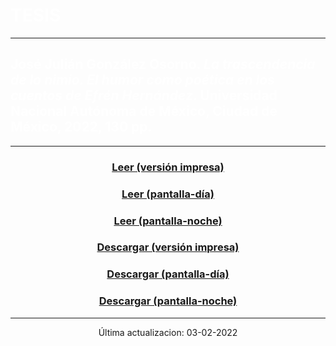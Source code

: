 # <span style="color:white">TESIS</span>
---
## <span style="color:white">José Julián González Osorno. *La trascendencia de lo nimio. El humor como poética en los cuentos de Efrén Hernández*. Universidad Nacional Autónoma de México, Ciudad de México, 2022, 130 pp.</span>
---
### <center><a href="https://tuxkernel.github.io/julian/julian-impress.pdf">Leer (versión impresa)</a></center>

### <center><a href="https://tuxkernel.github.io/julian/julian-screen-day.pdf">Leer (pantalla-día)</a></center>

### <center><a href="https://tuxkernel.github.io/julian/julian-screen-night.pdf">Leer (pantalla-noche)</a></center>

### <center><a href="https://github.com/tuxkernel/julian/raw/main/julian-impress.pdf">Descargar (versión impresa)</a></center>

### <center><a href="https://github.com/tuxkernel/julian/raw/main/julian-screen-day.pdf">Descargar (pantalla-día)</a></center>

### <center><a href="https://github.com/tuxkernel/julian/raw/main/julian-screen-night.pdf">Descargar (pantalla-noche)</a></center>
---
<center>Última actualizacion: 03-02-2022</center>
